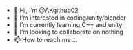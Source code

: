 - 👋 Hi, I’m @AKgithub02
- 👀 I’m interested in coding/unity/blender
- 🌱 I’m currently learning C++ and unity
- 💞️ I’m looking to collaborate on nothing
- 📫 How to reach me ...

<!---
Anirudh-Kannan0/Anirudh-Kannan0 is a ✨ special ✨ repository because its `README.md` (this file) appears on your GitHub profile.
You can click the Preview link to take a look at your changes.
--->
